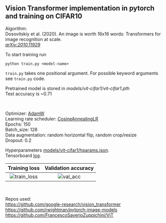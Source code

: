 ## Vision Transformer implementation in pytorch and training on CIFAR10

Algorithm:  
Dosovitskiy et al. (2020). An image is worth 16x16 words: Transformers for image recognition at scale.   
[_arXiv:2010.11929_](https://arxiv.org/abs/2010.11929)

To start training run
```
python train.py <model-name>
```
```train.py``` takes one positional argument. For possible keyword arguments see ```train.py``` code.

Pretrained model is stored in _models/vit-cifar1/vit-cifar1.pth_  
Test accuracy is ~0.71

&nbsp;

Optimizer: [AdamW](https://pytorch.org/docs/stable/generated/torch.optim.AdamW.html)  
Learning rate scheduler: [CosineAnnealingLR](https://pytorch.org/docs/stable/generated/torch.optim.lr_scheduler.CosineAnnealingLR.html)  
Epochs: 150  
Batch_size: 128  
Data augmentation: random horizontal flip, random crop/resize  
Dropout: 0.2

Hyperparameters [models/vit-cifar1/hparams.json](models/vit-cifar1/hparams.json).  
Tensorboard [log](https://tensorboard.dev/experiment/y1RbK6PXRx2NCmz6DZwZow/).

Training loss            |  Validation accuracy
:-------------------------:|:-------------------------:
![train_loss](images/train_loss.png) |  ![val_acc](images/val_acc.png)



&nbsp;

Repos used:  
https://github.com/google-research/vision_transformer  
https://github.com/rwightman/pytorch-image-models  
https://github.com/FrancescoSaverioZuppichini/ViT
